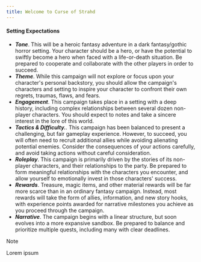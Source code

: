 ```yaml
---
title: Welcome to Curse of Strahd
---
```


#### Setting Expectations

- **_Tone_**. This will be a heroic fantasy adventure in a dark fantasy/gothic horror setting. Your character should be a hero, or have the potential to swiftly become a hero when faced with a life-or-death situation. Be prepared to cooperate and collaborate with the other players in order to succeed.
- **_Theme_**. While this campaign will not explore or focus upon your character's personal backstory, you should allow the campaign's characters and setting to inspire your character to confront their own regrets, traumas, flaws, and fears.
- **_Engagement_**. This campaign takes place in a setting with a deep history, including complex relationships between several dozen non-player characters. You should expect to notes and take a sincere interest in the lore of this world.
- **_Tactics & Difficulty._**. This campaign has been balanced to present a challenging, but fair gameplay experience. However, to succeed, you will often need to recruit additional allies while avoiding alienating potential enemies. Consider the consequences of your actions carefully, and avoid taking actions without careful consideration.
- **_Roleplay_**. This campaign is primarily driven by the stories of its non-player characters, and their relationships to the party. Be prepared to form meaningful relationships with the characters you encounter, and allow yourself to emotionally invest in those characters' success.
- **_Rewards_**. Treasure, magic items, and other material rewards will be far more scarce than in an ordinary fantasy campaign. Instead, most rewards will take the form of allies, information, and new story hooks, with experience points awarded for narrative milestones you achieve as you proceed through the campaign.
- **_Narrative_**. The campaign begins with a linear structure, but soon evolves into a more expansive sandbox. Be prepared to balance and prioritize multiple quests, including many with clear deadlines.

> [!note]
> Lorem ipsum


